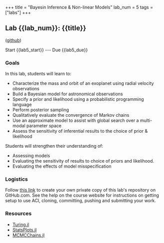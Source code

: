 +++
title = "Bayesin Inference & Non-linear Models"
lab_num = 5
tags = ["labs"]
+++

## Lab {{lab_num}}: {{title}}
([github](https://github.com/PsuAstro497/lab5-start))

Start {{lab5_start}} ---
Due {{lab5_due}}

### Goals
In this lab, students will learn to:
- Characterize the mass and orbit of an exoplanet using radial velocity observations
- Build a Bayesian model for astronomical observations
- Specify a prior and likelihood using a probabilistic programming language
- Perform posterior sampling
- Qualitatively evaluate the convergence of Markov chains
- Use an approximate model to assist with global search over a multi-modal parameter space
- Assess the sensitivity of inferential results to the choice of prior & likelihood

Students will strengthen their understanding of:
- Assessing models
- Evaluating the sensitivity of results to choice of priors and likelihood.
- Evaluating the effects of model misspecification


### Logistics
Follow [this link](https://classroom.github.com/a/6ESo_yI5) to create your own private copy of this lab's repository on GitHub.com. See the help on the course website for instructions on getting setup to use ACI, cloning, committing, pushing and submitting your work.

### Resources
- [Turing.jl](https://turing.ml/)
- [StatsPlots.jl](https://docs.juliaplots.org/latest/generated/statsplots/)
- [MCMCChains.jl](https://beta.turing.ml/MCMCChains.jl/dev/statsplots/#StatsPlots.jl)
